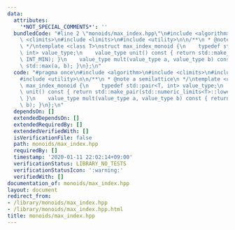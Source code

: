 ```yaml
---
data:
  attributes:
    '*NOT_SPECIAL_COMMENTS*': ''
  bundledCode: "#line 2 \"monoids/max_index.hpp\"\n#include <algorithm>\n#include\
    \ <climits>\n#include <limits>\n#include <utility>\n\n/**\n * @note a semilattice\n\
    \ */\ntemplate <class T>\nstruct max_index_monoid {\n    typedef std::pair<T,\
    \ int> value_type;\n    value_type unit() const { return std::make_pair(std::numeric_limits<T>::lowest(),\
    \ INT_MIN); }\n    value_type mult(value_type a, value_type b) const { return\
    \ std::max(a, b); }\n};\n"
  code: "#pragma once\n#include <algorithm>\n#include <climits>\n#include <limits>\n\
    #include <utility>\n\n/**\n * @note a semilattice\n */\ntemplate <class T>\nstruct\
    \ max_index_monoid {\n    typedef std::pair<T, int> value_type;\n    value_type\
    \ unit() const { return std::make_pair(std::numeric_limits<T>::lowest(), INT_MIN);\
    \ }\n    value_type mult(value_type a, value_type b) const { return std::max(a,\
    \ b); }\n};\n"
  dependsOn: []
  extendedDependsOn: []
  extendedRequiredBy: []
  extendedVerifiedWith: []
  isVerificationFile: false
  path: monoids/max_index.hpp
  requiredBy: []
  timestamp: '2020-01-11 22:02:14+09:00'
  verificationStatus: LIBRARY_NO_TESTS
  verificationStatusIcon: ':warning:'
  verifiedWith: []
documentation_of: monoids/max_index.hpp
layout: document
redirect_from:
- /library/monoids/max_index.hpp
- /library/monoids/max_index.hpp.html
title: monoids/max_index.hpp
---
```

